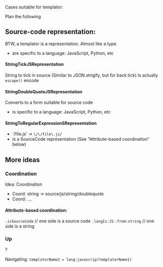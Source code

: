 Cases suitable for templator:

Plan the following

## Source-code representation:

BTW, a templator is a representation. Almost like a type.
* are specific to a language: JavaScript, Python, etc


#### StringTickJSRepresentation
String to tick in source
(Similar to JSON.strigify, but for back tick)
Is actually `escape()` encode



#### StringDoubleQuoteJSRepresentation
Converts to a form suitable for source code
* is specific to a language: JavaScript, Python, etc

#### StringToRegularExpressionSRepresentation
* '/file.js' -> `\/\/file\.js/`
* is a SourceCode representation (See "Attribute-based coordination" below)

## More ideas
### Coordination
Idea: Coordination
* Coord: string -> source/js/string/doublequote
* Coord: ....


#### Attribute-based coordination:
`.isSourceCode` // one side is a source code
`.langIs:JS`
`.from:string` // one side is a string
### Up
?

Navigating:
`templatorName2 = lang:javascrip(templatorName1)`
